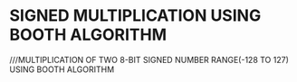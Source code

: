 # SIGNED MULTIPLICATION USING BOOTH ALGORITHM
 ///MULTIPLICATION OF TWO 8-BIT SIGNED NUMBER RANGE(-128 TO 127) USING BOOTH ALGORITHM
